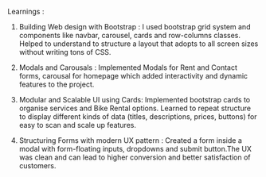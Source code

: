 Learnings :

1. Building Web design with Bootstrap : I used bootstrap grid system and components like navbar, carousel, cards and row-columns classes. Helped to understand to structure a layout that adopts to all screen sizes without writing tons of CSS. 



2. Modals and Carousals : Implemented Modals for Rent and Contact forms, carousal for homepage which added interactivity and dynamic features to the project.



3. Modular and Scalable UI using Cards: Implemented bootstrap cards to organise services and Bike Rental options. Learned to repeat structure to display different kinds of data (titles, descriptions, prices, buttons) for easy to scan and scale up features.



4. Structuring Forms with modern UX pattern : Created a form inside a modal with form-floating inputs, dropdowns and submit button.The UX was clean and can lead to higher conversion and better satisfaction of customers.  
